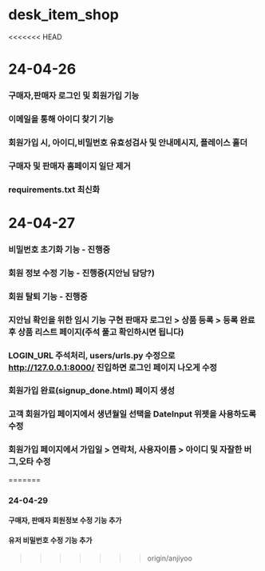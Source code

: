 # desk_item_shop

<<<<<<< HEAD
# 24-04-26
### 구매자,판매자 로그인 및 회원가입 기능
### 이메일을 통해 아이디 찾기 기능
### 회원가입 시, 아이디,비밀번호 유효성검사 및 안내메시지, 플레이스 홀더
### 구매자 및 판매자 홈페이지 일단 제거
### requirements.txt 최신화

# 24-04-27
### 비밀번호 초기화 기능 - 진행중
### 회원 정보 수정 기능 - 진행중(지안님 담당?)
### 회원 탈퇴 기능 - 진행중
### 지안님 확인을 위한 임시 기능 구현 판매자 로그인 > 상품 등록 > 등록 완료 후 상품 리스트 페이지(주석 풀고 확인하시면 됩니다)
### LOGIN_URL 주석처리, users/urls.py 수정으로 http://127.0.0.1:8000/ 진입하면 로그인 페이지 나오게 수정
### 회원가입 완료(signup_done.html) 페이지 생성
### 고객 회원가입 페이지에서 생년월일 선택을 DateInput 위젯을 사용하도록 수정
### 회원가입 페이지에서 가입일 > 연락처, 사용자이름 > 아이디 및 자잘한 버그,오타 수정
=======
### 24-04-29
#### 구매자, 판매자 회원정보 수정 기능 추가
#### 유저 비밀번호 수정 기능 추가

>>>>>>> origin/anjiyoo
